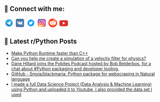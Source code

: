 ## 🔎 Connect with me:
[<img src="https://github.com/bullbesh/bullbesh/blob/main/images/Telegram.png" width="32" height="32" />](https://t.me/bullbesh)
[<img src="https://github.com/bullbesh/bullbesh/blob/main/images/VK.png" width="32" height="32" />](https://vk.com/bullbesh)
[<img src="https://github.com/bullbesh/bullbesh/blob/main/images/Twitter.png" width="32" height="32" />](https://twitter.com/bullbesh1)
[<img src="https://github.com/bullbesh/bullbesh/blob/main/images/Instagram.png" width="32" height="32" />](https://www.instagram.com/bullbesh)
[<img src="https://github.com/bullbesh/bullbesh/blob/main/images/Reddit.png" width="32" height="32" />](https://www.reddit.com/user/bullbesh)
[<img src="https://github.com/bullbesh/bullbesh/blob/main/images/YouTube.png" width="32" height="32" />](https://www.youtube.com/channel/UCtfjRs6uzgq5mfm8S06WTcg)

## 📕 Latest r/Python Posts
<!-- BLOG-POST-LIST:START -->
- [Make Python Runtime faster than C++](https://www.reddit.com/r/Python/comments/12ek73o/make_python_runtime_faster_than_c/)
- [Can you help me create a simulation of a velocity filter for physics?](https://www.reddit.com/r/Python/comments/12ek3cq/can_you_help_me_create_a_simulation_of_a_velocity/)
- [Dane Hillard joins the Pybites Podcast hosted by Bob Belderbos, for a chat about #Python packaging and developer tooling.](https://www.reddit.com/r/Python/comments/12ejm56/dane_hillard_joins_the_pybites_podcast_hosted_by/)
- [GitHub - Smyja/blackmaria: Python package for webscraping in Natural language](https://www.reddit.com/r/Python/comments/12ejeqz/github_smyjablackmaria_python_package_for/)
- [I made a full Data Science Project &lpar;Data Analysis &amp; Machine Learning&rpar; using Python and uploaded it to Youtube, I also provided the data set I used](https://www.reddit.com/r/Python/comments/12eigeh/i_made_a_full_data_science_project_data_analysis/)
<!-- BLOG-POST-LIST:END -->
